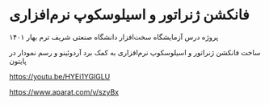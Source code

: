 # فانکشن ژنراتور و اسیلوسکوپ نرم‌افزاری


پروژه درس آزمایشگاه سخت‌افزار
دانشگاه صنعتی شریف
ترم بهار ۱۴۰۱

ساخت فانکشن ژنراتور و اسیلوسکوپ نرم‌افزاری به کمک برد آردوئینو و رسم نمودار در پایتون


https://youtu.be/HYEi1YGlGLU

https://www.aparat.com/v/szyBx
